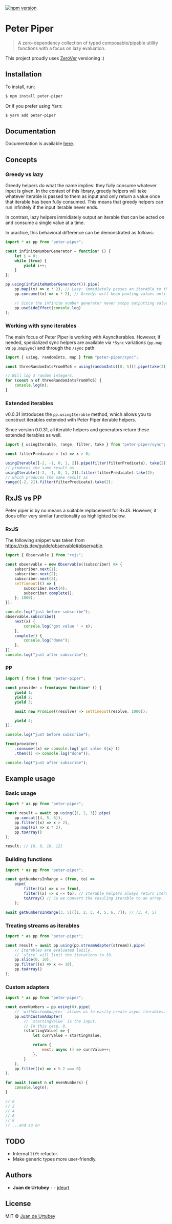 [![npm version](https://badge.fury.io/js/peter-piper.svg)](https://badge.fury.io/js/peter-piper)

# Peter Piper

> A zero-dependency collection of typed composable/pipable utility functions with a focus on lazy evaluation.

This project proudly uses [ZeroVer](https://0ver.org) versioning :)

## Installation

To install, run:

```sh
$ npm install peter-piper
```

Or if you prefer using Yarn:

```sh
$ yarn add peter-piper
```

## Documentation

Documentation is available [here](https://jdeurt.github.io/peter-piper/).

## Concepts

### Greedy vs lazy

Greedy helpers do what the name implies: they fully consume whatever input is given. In the context of this library, greedy helpers will take whatever iterable is passed to them as input and only return a value once that iterable has been fully consumed. This means that greedy helpers can run infinitely if the input iterable never ends.

In contrast, lazy helpers immidiately output an iterable that can be acted on and consume a single value at a time.

In practice, this behavioral difference can be demonstrated as follows:

```js
import * as pp from "peter-piper";

const infiniteNumberGenerator = function* () {
    let i = 0;
    while (true) {
        yield i++;
    }
};

pp.using(infiniteNumberGenerator()).pipe(
    pp.map((x) => x * 2), // Lazy: immidiately passes an iterable to the next helper
    pp.consume((x) => x * 2), // Greedy: will keep pooling values until the iterable has finished

    // Since the infinite number generator never stops outputting values, `consume` will run infinitely and this helper is never reached.
    pp.useSideEffect(console.log)
);
```

### Working with sync iterables

The main focus of Peter Piper is working with AsyncIterables. However, if needed, specialized sync helpers are available via `*Sync` variations (`pp.map` vs `pp.mapSync`) and through the `/sync` path:

```js
import { using, randomInts, map } from "peter-piper/sync";

const threeRandomIntsFrom0To5 = using(randomInts([0, 5])).pipe(take(3));

// Will log 3 random integers.
for (const n of threeRandomIntsFrom0To5) {
    console.log(n);
}
```

### Extended iterables

v0.0.31 introduces the `pp.usingIterable` method, which allows you to construct iterables extended with Peter Piper iterable helpers.

Since version 0.0.31, all iterable helpers and generators return these extended iterables as well.

```js
import { usingIterable, range, filter, take } from "peter-piper/sync";

const filterPredicate = (x) => x > 0;

usingIterable([-2, -1, 0, 1, 2]).pipe(filter(filterPredicate), take(2));
// produces the same result as
usingIterable([-2, -1, 0, 1, 2]).filter(filterPredicate).take(2);
// which produces the same result as
range([-2, 2]).filter(filterPredicate).take(2);
```

## RxJS vs PP

Peter piper is by no means a suitable replacement for RxJS. However, it does offer very similar functionality as highlighted below.

### RxJS

The following snippet was taken from https://rxjs.dev/guide/observable#observable.

```ts
import { Observable } from "rxjs";

const observable = new Observable((subscriber) => {
    subscriber.next(1);
    subscriber.next(2);
    subscriber.next(3);
    setTimeout(() => {
        subscriber.next(4);
        subscriber.complete();
    }, 1000);
});

console.log("just before subscribe");
observable.subscribe({
    next(x) {
        console.log("got value " + x);
    },
    complete() {
        console.log("done");
    },
});
console.log("just after subscribe");
```

### PP

```ts
import { from } from "peter-piper";

const provider = from(async function* () {
    yield 1;
    yield 2;
    yield 3;

    await new Promise((resolve) => setTimeout(resolve, 1000));

    yield 4;
});

console.log("just before subscribe");

from(provider)
    .consume((x) => console.log(`got value ${x}`))
    .then(() => console.log("done"));

console.log("just after subscribe");
```

## Example usage

### Basic usage

```js
import * as pp from "peter-piper";

const result = await pp.using([1, 2, 3]).pipe(
    pp.concat([4, 5, 6]),
    pp.filter((x) => x > 2),
    pp.map((x) => x * 2),
    pp.toArray()
);

result; // [6, 8, 10, 12]
```

### Building functions

```js
import * as pp from "peter-piper";

const getNumbersInRange = (from, to) =>
    pipe(
        filter((x) => x >= from),
        filter((x) => x <= to), // Iterable helpers always return iterables
        toArray() // So we convert the resuling iterable to an array.
    );

await getNumbersInRange(3, 5)([1, 2, 3, 4, 5, 6, 7]); // [3, 4, 5]
```

### Treating streams as iterables

```js
import * as pp from "peter-piper";

const result = await pp.using(pp.streamAdapter(stream)).pipe(
    // Iterables are evaluated lazily.
    // `slice` will limit the iterations to 10.
    pp.slice(0, 10),
    pp.filter((x) => x <= 10),
    pp.toArray()
);
```

### Custom adapters

```js
import * as pp from "peter-piper";

const evenNumbers = pp.using(0).pipe(
    // `withCustomAdapter` allows us to easily create async iterables.
    pp.withCustomAdapter(
        // `startingValue` is the input.
        // In this case, 0.
        (startingValue) => {
            let currValue = startingValue;

            return {
                next: async () => currValue++;
            };
        }
    ),
    pp.filter((x) => x % 2 === 0)
);

for await (const n of evenNumbers) {
    console.log(n);
}

// 0
// 2
// 4
// 6
// 8
// ...and so on
```

## TODO

-   Internal `lift` refactor.
-   Make generic types more user-friendly.

## Authors

-   **Juan de Urtubey** - - [jdeurt](https://github.com/jdeurt)

## License

MIT © [Juan de Urtubey](https://github.com/jdeurt)

